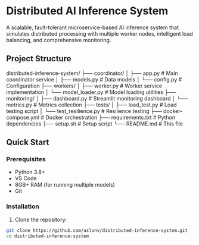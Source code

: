 # Distributed AI Inference System 

A scalable, fault-tolerant microservice-based AI inference system that simulates distributed processing with multiple worker nodes, intelligent load balancing, and comprehensive monitoring.

## Project Structure
distributed-inference-system/
├── coordinator/
│   ├── app.py              # Main coordinator service
│   ├── models.py           # Data models
│   └── config.py           # Configuration
├── workers/
│   ├── worker.py           # Worker service implementation
│   └── model_loader.py     # Model loading utilities
├── monitoring/
│   ├── dashboard.py        # Streamlit monitoring dashboard
│   └── metrics.py          # Metrics collection
├── tests/
│   ├── load_test.py        # Load testing script
│   └── test_resilience.py  # Resilience testing
├── docker-compose.yml      # Docker orchestration
├── requirements.txt        # Python dependencies
├── setup.sh               # Setup script
└── README.md              # This file


## Quick Start
### Prerequisites
- Python 3.8+
- VS Code
- 8GB+ RAM (for running multiple models)
- Git

### Installation
1. Clone the repository:
```bash
git clone https://github.com/aslonv/distributed-inference-system.git
cd distributed-inference-system
```
